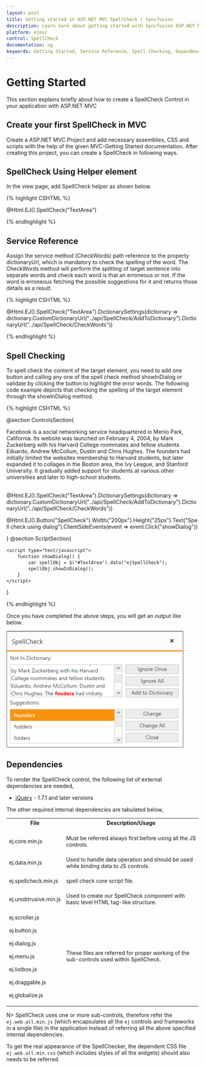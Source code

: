 ```yaml
---
layout: post
title: Getting started in ASP.NET MVC SpellCheck | Syncfusion
description: Learn here about getting started with Syncfusion ASP.NET MVC SpellCheck control, its elements, and more.
platform: ejmvc
control: SpellCheck 
documentation: ug
keywords: Getting Started, Service Reference, Spell Checking, Dependencies
---
```


# Getting Started

 This section explains briefly about how to create a SpellCheck Control in your application with ASP.NET MVC

## Create your first SpellCheck in MVC

 Create a ASP.NET MVC Project and add necessary assemblies, CSS and scripts with the help of the given MVC-Getting Started documentation. After creating this project, you can create a SpellCheck in following ways.

## SpellCheck Using Helper element

In the view page, add SpellCheck helper as shown below.

{% highlight CSHTML %}

@Html.EJ().SpellCheck("TextArea")

{% endhighlight %}

## Service Reference

 Assign the service method (CheckWords) path reference to the property dictionaryUrl, which is mandatory to check the spelling of the word.
The CheckWords method will perform the splitting of target sentence into separate words and check each word is that an erroneous or not. If the word is erroneous fetching the possible suggestions for it and returns those details as a result.

{% highlight CSHTML %}

@Html.EJ().SpellCheck("TextArea").DictionarySettings(dictionary => dictionary.CustomDictionaryUrl("../api/SpellCheck/AddToDictionary").DictionaryUrl("../api/SpellCheck/CheckWords"))

{% endhighlight %}

## Spell Checking

 To spell check the content of the target element, you need to add one button and calling any one of the spell check method showInDialog or validate by clicking the button to highlight the error words.
The following code example depicts that checking the spelling of the target element through the showInDialog method.

{% highlight CSHTML %}

@section ControlsSection{ 

<div id="TextArea" contenteditable="true" name="sentence">
    Facebook is a social networking service headquartered in Menlo Park, California. Its website was launched on February 4, 2004, by Mark Zuckerberg with his Harvard College roommates and fellow students Eduardo, Andrew McCollum, Dustin and Chris Hughes.
    The founders had initially limited the websites membership to Harvard students, but later expanded it to collages in the Boston area, the Ivy League, and Stanford University. It gradually added support for students at various other universities and later to high-school students.
</div><br />
 
   @Html.EJ().SpellCheck("TextArea").DictionarySettings(dictionary => dictionary.CustomDictionaryUrl("../api/SpellCheck/AddToDictionary").DictionaryUrl("../api/SpellCheck/CheckWords"))
 
   @Html.EJ().Button("SpellCheck").Width("200px").Height("25px").Text("Spell check using dialog").ClientSideEvents(event => event.Click("showDialog"))
 
}
@section ScriptSection{

    <script type="text/javascript">
        function showDialog() {
            var spellObj = $("#TextArea").data("ejSpellCheck");
            spellObj.showInDialog();
        }
    </script>
}

{% endhighlight %}

Once you have completed the above steps, you will get an output like below.
 
![](getting-started_images/getting_started_img1.png) 

## Dependencies

To render the SpellCheck control, the following list of external dependencies are needed, 

* [jQuery](http://jquery.com) - 1.7.1 and later versions

The other required internal dependencies are tabulated below,

<table>
<tr>
<th>
File<br/><br/></th><th>
Description/Usage<br/><br/></th></tr>
<tr>
<td>
ej.core.min.js<br/><br/></td><td>
Must be referred always first before using all the JS controls.<br/><br/></td></tr>
<tr>
<td>
ej.data.min.js<br/><br/></td><td>
Used to handle data operation and should be used while binding data to JS controls.<br/><br/></td></tr>
<tr>
<td>
ej.spellcheck.min.js<br/><br/></td><td>
spell check core script file.<br/><br/></td></tr>
<tr>
<td>
ej.unobtrusive.min.js<br/><br/></td><td>
Used to create our SpellCheck component with basic level HTML tag-like structure.<br/><br/></td></tr>
<tr>
<td>
ej.scroller.js<br/><br/>ej.button.js<br/><br/>ej.dialog.js<br/><br/>ej.menu.js<br/><br/>ej.listbox.js<br/><br/>ej.draggable.js<br/><br/>ej.globalize.js<br/><br/></td><td>
These files are referred for proper working of the sub-controls used within SpellCheck.<br/><br/></td></tr>
</table>

N> SpellCheck uses one or more sub-controls, therefore refer the `ej.web.all.min.js` (which encapsulates all the `ej` controls and frameworks in a single file) in the application instead of referring all the above specified internal dependencies. 

To get the real appearance of the SpellChecker, the dependent CSS file `ej.web.all.min.css` (which includes styles of all the widgets) should also needs to be referred.